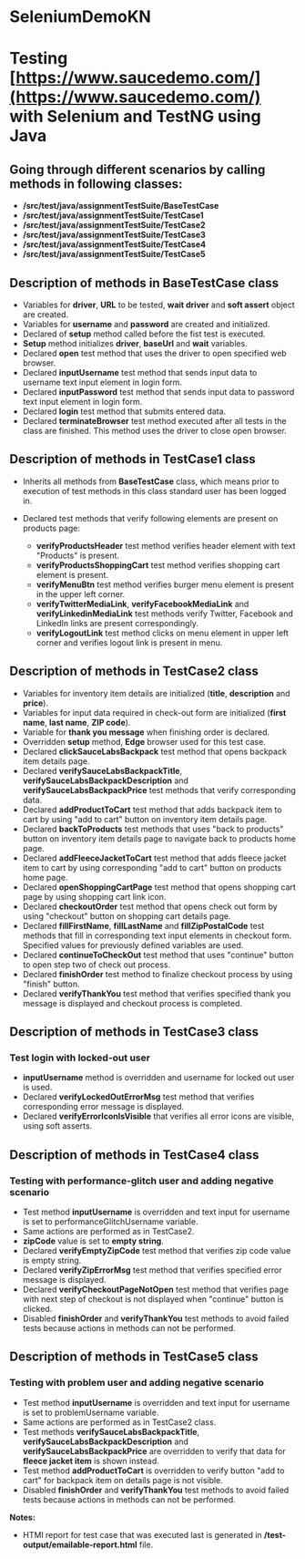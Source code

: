 # SeleniumDemoKN
Testing [https://www.saucedemo.com/](https://www.saucedemo.com/) with Selenium and TestNG using Java
==========================================================

## Going through different scenarios by calling methods in following classes:

- **/src/test/java/assignmentTestSuite/BaseTestCase**
- **/src/test/java/assignmentTestSuite/TestCase1**
- **/src/test/java/assignmentTestSuite/TestCase2**
- **/src/test/java/assignmentTestSuite/TestCase3**
- **/src/test/java/assignmentTestSuite/TestCase4**
- **/src/test/java/assignmentTestSuite/TestCase5**

## Description of methods in BaseTestCase class

 - Variables for **driver**, **URL** to be tested, **wait driver** and **soft assert** object are created.
 - Variables for **username** and **password** are created and initialized.
 - Declared of **setup** method called before the fist test is executed.
 - **Setup** method initializes **driver**, **baseUrl** and **wait** variables.
 - Declared **open** test method that uses the driver to open specified web browser.
 - Declared **inputUsername** test method that sends input data to username text input element in login form.
 - Declared **inputPassword** test method that sends input data to password text input element in login form.
 - Declared **login** test method that submits entered data.
 - Declared **terminateBrowser** test method executed after all tests in the class are finished. This method uses the driver to close open browser.

## Description of methods in TestCase1 class

- Inherits all methods from **BaseTestCase** class, which means prior to execution of test methods in this class standard user has been logged in.
- Declared test methods that verify following elements are present on products page:

  -  **verifyProductsHeader** test method verifies header element with text "Products" is present.
  - **verifyProductsShoppingCart** test method verifies shopping cart element is present.
  - **verifyMenuBtn** test method verifies burger menu element is present in the upper left corner.
  - **verifyTwitterMediaLink**, **verifyFacebookMediaLink** and **verifyLinkedinMediaLink** test methods verify Twitter, Facebook and LinkedIn links are present correspondingly.
  - **verifyLogoutLink** test method clicks on menu element in upper left corner and verifies logout link is present in menu.

## Description of methods in TestCase2 class

- Variables for inventory item details are initialized (**title**, **description** and **price**).
- Variables for input data required in check-out form are initialized (**first name**, **last name**, **ZIP code**).
- Variable for **thank you message** when finishing order is declared.
- Overridden **setup** method, **Edge** browser used for this test case.
- Declared **clickSauceLabsBackpack** test method that opens backpack item details page.
- Declared **verifySauceLabsBackpackTitle**, **verifySauceLabsBackpackDescription** and **verifySauceLabsBackpackPrice** test methods that verify corresponding data.
- Declared **addProductToCart** test method that adds backpack item to cart by using "add to cart" button on inventory item details page.
- Declared **backToProducts** test methods that uses "back to products" button on inventory item details page to navigate back to products home page.
- Declared **addFleeceJacketToCart** test method that adds fleece jacket item to cart by using corresponding "add to cart" button on products home page.
- Declared **openShoppingCartPage** test method that opens shopping cart page by using shopping cart link icon.
- Declared **checkoutOrder** test method that opens check out form by using "checkout" button on shopping cart details page.
- Declared **fillFirstName**, **fillLastName** and **fillZipPostalCode** test methods that fill in corresponding text input elements in checkout form. Specified values for previously defined variables are used.
- Declared **continueToCheckOut** test method that uses "continue" button to open step two of check out process.
- Declared **finishOrder** test method to finalize checkout process by using "finish" button.
- Declared **verifyThankYou** test method that verifies specified thank you message is displayed and checkout process is completed.

## Description of methods in TestCase3 class

### Test login with locked-out user
- **inputUsername** method is overridden and username for locked out user is used.
- Declared **verifyLockedOutErrorMsg** test method that verifies corresponding error message is displayed.
- Declared **verifyErrorIconIsVisible** that verifies all error icons are visible, using soft asserts.

## Description of methods in TestCase4 class

### Testing with **performance-glitch user** and adding negative scenario

- Test method **inputUsername** is overridden and text input for username is set to performanceGlitchUsername variable.
- Same actions are performed as in TestCase2.
- **zipCode** value is set to **empty string**.
- Declared **verifyEmptyZipCode** test method that verifies zip code value is empty string.
- Declared **verifyZipErrorMsg** test method that verifies specified error message is displayed.
- Declared **verifyCheckoutPageNotOpen** test method that verifies page with next step of checkout is not displayed when "continue" button is clicked.
- Disabled **finishOrder** and **verifyThankYou** test methods to avoid failed tests because actions in methods can not be performed.

## Description of methods in TestCase5 class

### Testing with problem user and adding negative scenario

- Test method **inputUsername** is overridden and text input for username is set to problemUsername variable.
- Same actions are performed as in TestCase2 class.
- Test methods **verifySauceLabsBackpackTitle**, **verifySauceLabsBackpackDescription** and **verifySauceLabsBackpackPrice** are overridden to verify that data for **fleece jacket item** is shown instead.
- Test method **addProductToCart** is overridden to verify button "add to cart" for backpack item on details page is not visible.
- Disabled **finishOrder** and **verifyThankYou** test methods to avoid failed tests because actions in methods can not be performed.

**Notes:**

- HTMl report for test case that was executed last is generated in **/test-output/emailable-report.html** file.
